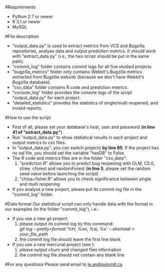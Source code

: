 #Requirements
- Python 2.7 or newer
- R 3.1 or newer
- MySQL

#File description
- "output_data.py" is used to extract metrics from VCS and Bugzilla repositories, analyse data and output prediction metrics. It should work with "extract_data.py" (i.e., the two script should be put in the same path).
- "commit_log" folder contains commit logs for all five studied projects.
- "bugzilla_metrics" folder only contains Webkit's Bugzilla metrics extracted from Bugzilla website (because we don't have Webkit's Bugzilla database).
- "csv_data" folder contains R code and prediction metrics.  
- "console_log" folder provides the console logs of the script "output_data.py" for each project.
- "detailed_statistics" provides the statistics of single/multi reopened, and invalid reports.

#How to use the script
- First of all, please set your database's host, user and password (**in line 41 of "extract_data.py"**).
- Run "output_data.py" to show statistical results in each project and output metrics to csv files.
- In "output_data.py", you can switch projects **by line 85**. If the project has no sql file, you should set the variable "hasDB" to False.
- The R code and metrics files are in the folder "csv_data":    
   1. "prediction.R" allows you to predict bug reopening with GLM, C5.0, ctree, cforest and randomForest (**in line 5**, please set the random seed value before launching the script)   
   2. "chisq+fisher.R" allows you to check significance between single and multi reopening
- If you analyse a new project, please put its commit log file in the "commit_log" folder.
   
#Data format
Our statistical script can only handle data with the format in our examples (in the folder "commit_log"), i.e.:
- If you use a new git project:     
   1. please output its commit log by this command:  
      *git log --pretty=format:'%H, %an, %ai, %s' --shortstat > your_file_path*   
   2. the commit log file should leave the first line blank
- If you use a new mercurial project (see ):   
   1. please output churn and changed files information    
   2. the commit log file should not contain any blank line

#For any questions
Please send email to le.an@polymtl.ca